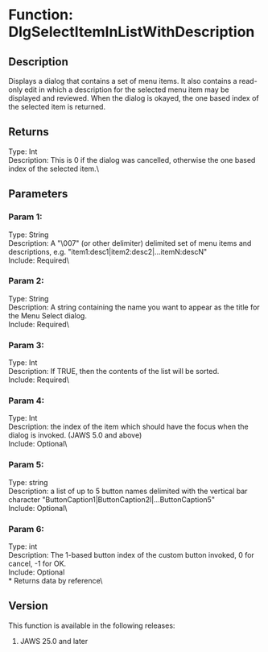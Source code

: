# Function: DlgSelectItemInListWithDescription

## Description

Displays a dialog that contains a set of menu items. It also contains a
read-only edit in which a description for the selected menu item may be
displayed and reviewed. When the dialog is okayed, the one based index
of the selected item is returned.

## Returns

Type: Int\
Description: This is 0 if the dialog was cancelled, otherwise the one
based index of the selected item.\

## Parameters

### Param 1:

Type: String\
Description: A \"\\007\" (or other delimiter) delimited set of menu
items and descriptions, e.g.
\"item1:desc1\|item2:desc2\|\...itemN:descN\"\
Include: Required\

### Param 2:

Type: String\
Description: A string containing the name you want to appear as the
title for the Menu Select dialog.\
Include: Required\

### Param 3:

Type: Int\
Description: If TRUE, then the contents of the list will be sorted.\
Include: Required\

### Param 4:

Type: Int\
Description: the index of the item which should have the focus when the
dialog is invoked. (JAWS 5.0 and above)\
Include: Optional\

### Param 5:

Type: string\
Description: a list of up to 5 button names delimited with the vertical
bar character \"ButtonCaption1\|ButtonCaption2l\|\...ButtonCaption5\"\
Include: Optional\

### Param 6:

Type: int\
Description: The 1-based button index of the custom button invoked, 0
for cancel, -1 for OK.\
Include: Optional\
\* Returns data by reference\

## Version

This function is available in the following releases:

1.  JAWS 25.0 and later
